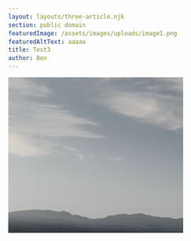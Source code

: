 ```yaml
---
layout: layouts/three-article.njk
section: public domain
featuredImage: /assets/images/uploads/image1.png
featuredAltText: aaaaa
title: Test3
author: Ben
---
```

![aaaaaa](/assets/images/uploads/image1.png)